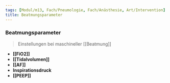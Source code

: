 ```yaml
---
tags: [Modul/m13, Fach/Pneumologie, Fach/Anästhesie, Art/Intervention]
title: Beatmungsparameter
---
```

### Beatmungsparameter
> Einstellungen bei maschineller [[Beatmung]]
- **[[FiO2]]**
- **[[Tidalvolumen]]**
- **[[AF]]**
- **Inspirationsdruck**
- **[[PEEP]]**
